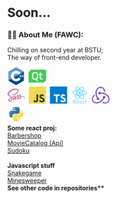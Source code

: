 
<div id="header">
  <img src="https://komarev.com/ghpvc/?username=PaulBykov&style=flat-square&color=blue" alt=""/>
  <h1>
    Soon...
  </h1>
</div>

### :man_technologist: About Me (FAWC):
  Chilling on second year at BSTU; <br>
  The way of front-end developer.

<div>
  <img src="https://github.com/devicons/devicon/blob/master/icons/cplusplus/cplusplus-original.svg" title="C++" alt="C++" width="40" height="40"/>&nbsp;
  <img src="https://github.com/devicons/devicon/blob/master/icons/qt/qt-original.svg" title="QT" alt="QT" width="40" height="40"/>&nbsp;
  <br>
  <img src="https://github.com/devicons/devicon/blob/master/icons/sass/sass-original.svg" title="SASS" alt="SASS" width="40" height="40"/>&nbsp;
  <img src="https://github.com/devicons/devicon/blob/master/icons/javascript/javascript-original.svg" title="JS" alt="JS" width="40" height="40"/>&nbsp;
  <img src="https://github.com/devicons/devicon/blob/master/icons/typescript/typescript-original.svg" title="TS" alt="TS" width="40" height="40"/>&nbsp;
  <img src="https://github.com/devicons/devicon/blob/master/icons/react/react-original-wordmark.svg" title="React" alt="REACT" width="40" height="40"/>&nbsp;
  <img src="https://github.com/devicons/devicon/blob/master/icons/redux/redux-original.svg" title="Redux" alt="REDUX" width="40" height="40"/>&nbsp;
  <br>
  <img src="https://github.com/devicons/devicon/blob/master/icons/python/python-original.svg" title="Python" alt="PYTHON" width="40" height="40"/>&nbsp;
</div>

<div>
  <b> Some react proj: </b> <br>
    <a href="https://github.com/PaulBykov/barbershop_react"> Barbershop </a> <br>
    <a href="https://github.com/PaulBykov/LABS2kurs/tree/master/sem4/JS2/11-13"> MovieCatalog (Api) </a> <br>
    <a href="https://github.com/PaulBykov/LABS2kurs/tree/master/sem4/JS2/9-10"> Sudoku </a> <br> <br>
<b> Javascript stuff </b> <br>
  <a href="https://github.com/PaulBykov/SnakeGame"> Snakegame </a> <br>
  <a href="https://github.com/PaulBykov/SnakeGame"> Minesweeper </a> <br>
<b> See other code in repositories** </b>
</div>
